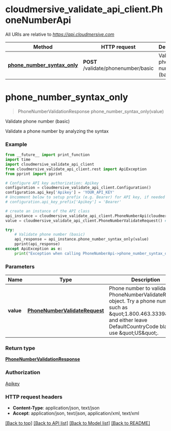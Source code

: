 # cloudmersive_validate_api_client.PhoneNumberApi

All URIs are relative to *https://api.cloudmersive.com*

Method | HTTP request | Description
------------- | ------------- | -------------
[**phone_number_syntax_only**](PhoneNumberApi.md#phone_number_syntax_only) | **POST** /validate/phonenumber/basic | Validate phone number (basic)


# **phone_number_syntax_only**
> PhoneNumberValidationResponse phone_number_syntax_only(value)

Validate phone number (basic)

Validate a phone number by analyzing the syntax

### Example
```python
from __future__ import print_function
import time
import cloudmersive_validate_api_client
from cloudmersive_validate_api_client.rest import ApiException
from pprint import pprint

# Configure API key authorization: Apikey
configuration = cloudmersive_validate_api_client.Configuration()
configuration.api_key['Apikey'] = 'YOUR_API_KEY'
# Uncomment below to setup prefix (e.g. Bearer) for API key, if needed
# configuration.api_key_prefix['Apikey'] = 'Bearer'

# create an instance of the API class
api_instance = cloudmersive_validate_api_client.PhoneNumberApi(cloudmersive_validate_api_client.ApiClient(configuration))
value = cloudmersive_validate_api_client.PhoneNumberValidateRequest() # PhoneNumberValidateRequest | Phone number to validate in a PhoneNumberValidateRequest object.  Try a phone number such as \"1.800.463.3339\", and either leave DefaultCountryCode blank or use \"US\".

try:
    # Validate phone number (basic)
    api_response = api_instance.phone_number_syntax_only(value)
    pprint(api_response)
except ApiException as e:
    print("Exception when calling PhoneNumberApi->phone_number_syntax_only: %s\n" % e)
```

### Parameters

Name | Type | Description  | Notes
------------- | ------------- | ------------- | -------------
 **value** | [**PhoneNumberValidateRequest**](PhoneNumberValidateRequest.md)| Phone number to validate in a PhoneNumberValidateRequest object.  Try a phone number such as \&quot;1.800.463.3339\&quot;, and either leave DefaultCountryCode blank or use \&quot;US\&quot;. | 

### Return type

[**PhoneNumberValidationResponse**](PhoneNumberValidationResponse.md)

### Authorization

[Apikey](../README.md#Apikey)

### HTTP request headers

 - **Content-Type**: application/json, text/json
 - **Accept**: application/json, text/json, application/xml, text/xml

[[Back to top]](#) [[Back to API list]](../README.md#documentation-for-api-endpoints) [[Back to Model list]](../README.md#documentation-for-models) [[Back to README]](../README.md)

